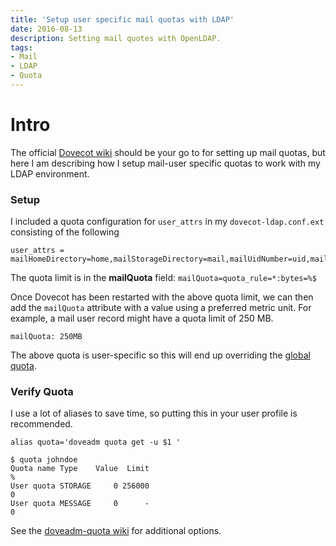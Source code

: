 ```yaml
---
title: 'Setup user specific mail quotas with LDAP'
date: 2016-08-13
description: Setting mail quotes with OpenLDAP.
tags:
- Mail
- LDAP
- Quota
---
```


# Intro
The official [Dovecot wiki](http://wiki2.dovecot.org/Quota) should be your go to for setting up mail quotas, but here I am describing how I setup mail-user specific quotas to work with my LDAP environment.

### Setup
I included a quota configuration for `user_attrs` in my `dovecot-ldap.conf.ext` consisting of the following

```
user_attrs = mailHomeDirectory=home,mailStorageDirectory=mail,mailUidNumber=uid,mailGidNumber=gid,mailQuota=quota_rule=*:bytes=%$
```

The quota limit is in the **mailQuota** field: `mailQuota=quota_rule=*:bytes=%$`

Once Dovecot has been restarted with the above quota limit, we can then add the `mailQuota` attribute with a value using a preferred metric unit. For example, a mail user record might have a quota limit of 250 MB.

`mailQuota: 250MB`

The above quota is user-specific so this will end up overriding the [global quota](http://wiki2.dovecot.org/Quota/Configuration).

### Verify Quota

I use a lot of aliases to save time, so putting this in your user profile is recommended.

`alias quota='doveadm quota get -u $1 '`

```
$ quota johndoe
Quota name Type    Value  Limit                                             %
User quota STORAGE     0 256000                                             0
User quota MESSAGE     0      -                                             0
```
See the [doveadm-quota wiki](http://wiki2.dovecot.org/Tools/Doveadm/Quota) for additional options.